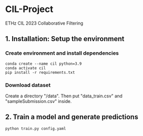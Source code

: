 # CIL-Project
ETHz CIL 2023 Collaborative Filtering

## 1. Installation: Setup the environment
### Create environment and install dependencies
```
conda create --name cil python=3.9
conda activate cil
pip install -r requirements.txt
```
### Download dataset
Create a directory "/data". Then put "data_train.csv" and "sampleSubmission.csv" inside. 

## 2. Train a model and generate predictions
```
python train.py config.yaml
```
